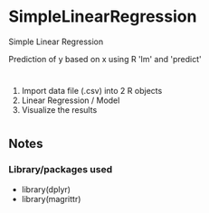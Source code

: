 # SimpleLinearRegression
Simple Linear Regression

Prediction of y based on x using R 'lm' and 'predict'

# 
1. Import data file (.csv) into 2 R objects
2. Linear Regression / Model
3. Visualize the results

#
## Notes
### Library/packages used

* library(dplyr)
* library(magrittr)